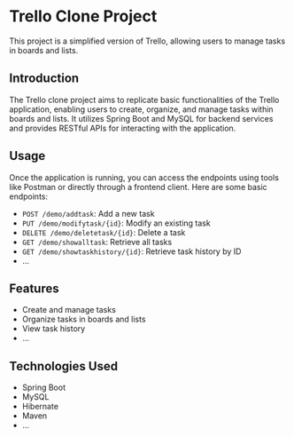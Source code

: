 # Trello Clone Project

This project is a simplified version of Trello, allowing users to manage tasks in boards and lists.

## Introduction

The Trello clone project aims to replicate basic functionalities of the Trello application, enabling users to create, organize, and manage tasks within boards and lists. It utilizes Spring Boot and MySQL for backend services and provides RESTful APIs for interacting with the application.

## Usage

Once the application is running, you can access the endpoints using tools like Postman or directly through a frontend client. Here are some basic endpoints:

- `POST /demo/addtask`: Add a new task
- `PUT /demo/modifytask/{id}`: Modify an existing task
- `DELETE /demo/deletetask/{id}`: Delete a task
- `GET /demo/showalltask`: Retrieve all tasks
- `GET /demo/showtaskhistory/{id}`: Retrieve task history by ID
- ...

## Features

- Create and manage tasks
- Organize tasks in boards and lists
- View task history
- ...

## Technologies Used

- Spring Boot
- MySQL
- Hibernate
- Maven
- ...

